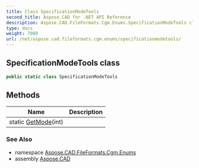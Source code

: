 ```yaml
---
title: Class SpecificationModeTools
second_title: Aspose.CAD for .NET API Reference
description: Aspose.CAD.FileFormats.Cgm.Enums.SpecificationModeTools class. 
type: docs
weight: 7080
url: /net/aspose.cad.fileformats.cgm.enums/specificationmodetools/
---
```

## SpecificationModeTools class

```csharp
public static class SpecificationModeTools
```

## Methods

| Name | Description |
| --- | --- |
| static [GetMode](../../aspose.cad.fileformats.cgm.enums/specificationmodetools/getmode/)(int) |  |

### See Also

* namespace [Aspose.CAD.FileFormats.Cgm.Enums](../../aspose.cad.fileformats.cgm.enums/)
* assembly [Aspose.CAD](../../)


